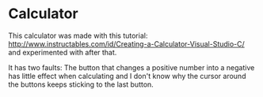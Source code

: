 # Calculator

This calculator was made with this tutorial: http://www.instructables.com/id/Creating-a-Calculator-Visual-Studio-C/ and experimented with after that.

It has two faults: The button that changes a positive number into a negative has little effect when calculating and I don't know why the cursor around the buttons keeps sticking to the last button.
